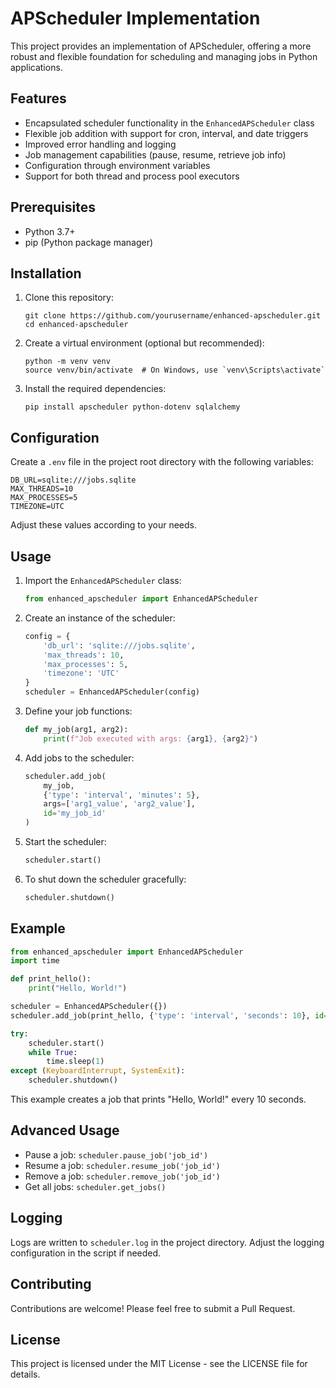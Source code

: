 # APScheduler Implementation

This project provides an implementation of APScheduler, offering a more robust and flexible foundation for scheduling and managing jobs in Python applications.

## Features

- Encapsulated scheduler functionality in the `EnhancedAPScheduler` class
- Flexible job addition with support for cron, interval, and date triggers
- Improved error handling and logging
- Job management capabilities (pause, resume, retrieve job info)
- Configuration through environment variables
- Support for both thread and process pool executors

## Prerequisites

- Python 3.7+
- pip (Python package manager)

## Installation

1. Clone this repository:
   ```
   git clone https://github.com/yourusername/enhanced-apscheduler.git
   cd enhanced-apscheduler
   ```

2. Create a virtual environment (optional but recommended):
   ```
   python -m venv venv
   source venv/bin/activate  # On Windows, use `venv\Scripts\activate`
   ```

3. Install the required dependencies:
   ```
   pip install apscheduler python-dotenv sqlalchemy
   ```

## Configuration

Create a `.env` file in the project root directory with the following variables:

```
DB_URL=sqlite:///jobs.sqlite
MAX_THREADS=10
MAX_PROCESSES=5
TIMEZONE=UTC
```

Adjust these values according to your needs.

## Usage

1. Import the `EnhancedAPScheduler` class:
   ```python
   from enhanced_apscheduler import EnhancedAPScheduler
   ```

2. Create an instance of the scheduler:
   ```python
   config = {
       'db_url': 'sqlite:///jobs.sqlite',
       'max_threads': 10,
       'max_processes': 5,
       'timezone': 'UTC'
   }
   scheduler = EnhancedAPScheduler(config)
   ```

3. Define your job functions:
   ```python
   def my_job(arg1, arg2):
       print(f"Job executed with args: {arg1}, {arg2}")
   ```

4. Add jobs to the scheduler:
   ```python
   scheduler.add_job(
       my_job,
       {'type': 'interval', 'minutes': 5},
       args=['arg1_value', 'arg2_value'],
       id='my_job_id'
   )
   ```

5. Start the scheduler:
   ```python
   scheduler.start()
   ```

6. To shut down the scheduler gracefully:
   ```python
   scheduler.shutdown()
   ```

## Example

```python
from enhanced_apscheduler import EnhancedAPScheduler
import time

def print_hello():
    print("Hello, World!")

scheduler = EnhancedAPScheduler({})
scheduler.add_job(print_hello, {'type': 'interval', 'seconds': 10}, id='hello_job')

try:
    scheduler.start()
    while True:
        time.sleep(1)
except (KeyboardInterrupt, SystemExit):
    scheduler.shutdown()
```

This example creates a job that prints "Hello, World!" every 10 seconds.

## Advanced Usage

- Pause a job: `scheduler.pause_job('job_id')`
- Resume a job: `scheduler.resume_job('job_id')`
- Remove a job: `scheduler.remove_job('job_id')`
- Get all jobs: `scheduler.get_jobs()`

## Logging

Logs are written to `scheduler.log` in the project directory. Adjust the logging configuration in the script if needed.

## Contributing

Contributions are welcome! Please feel free to submit a Pull Request.

## License

This project is licensed under the MIT License - see the LICENSE file for details.